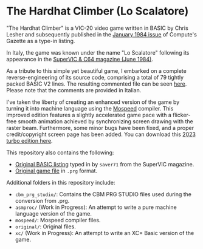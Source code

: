 # The Hardhat Climber (Lo Scalatore)

"The Hardhat Climber" is a VIC-20 video game written in BASIC by Chris Lesher 
and subsequently published in the [January 1984 issue](https://www.commodore.ca/gallery/magazines/gazette/Compute-Gazette-Issue-07-01.pdf) of Compute's Gazette as a type-in listing.

In Italy, the game was known under the name "Lo Scalatore" following its appearance in the [SuperVIC & C64 magazine (June 1984)](https://archive.org/details/Super_1984_01).

As a tribute to this simple yet beautiful game, I embarked on a complete reverse-engineering of its source code, comprising a total of 79 tightly packed BASIC V2 lines. The resulting commented file can be seen [here](lo_scalatore_commentato.bas). Please note that the comments are provided in Italian.

I've taken the liberty of creating an enhanced version of the game by turning it into machine language using the [Mospeed](https://github.com/EgonOlsen71/basicv2) compiler. This improved edition features a slightly accelerated game pace with a flicker-free smooth animation achieved by synchronizing screen drawing with the raster beam. Furthermore, some minor bugs have been fixed, and a proper credit/copyright screen page has been added. You can download this [2023 turbo edition here](mospeed/.lo_scalatore_pucrunched.prg).

This repository also contains the following:

- [Original BASIC listing](original/lo_scalatore.orig.bas.txt) typed in by `saver71` from the SuperVIC magazine.
- [Original game file](original/lo_scalatore.orig.prg) in `.prg` format.

Additional folders in this repository include:

- `cbm_prg_studio/`: Contains the CBM PRG STUDIO files used during the conversion from .prg.
- `asmproc/` (Work in Progress): An attempt to write a pure machine language version of the game.
- `mospeed/`: Mospeed compiler files.
- `original/`: Original files.
- `xc/` (Work in Progress): An attempt to write an XC= Basic version of the game.
